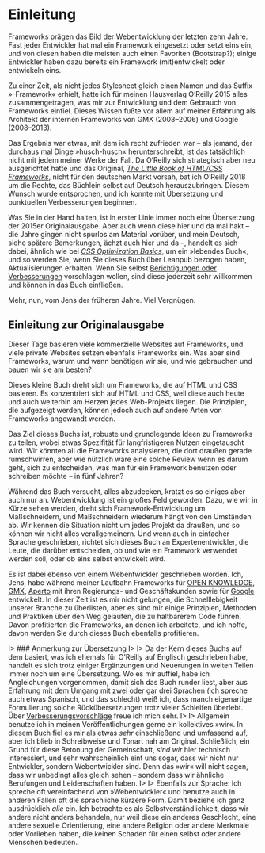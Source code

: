 # Einleitung

Frameworks prägen das Bild der Webentwicklung der letzten zehn Jahre. Fast jeder Entwickler hat mal ein Framework eingesetzt oder setzt eins ein, und von diesen haben die meisten auch einen Favoriten (Bootstrap?); einige Entwickler haben dazu bereits ein Framework (mit)entwickelt oder entwickeln eins.

Zu einer Zeit, als nicht jedes Stylesheet gleich einen Namen und das Suffix »-Framework« erhielt, hatte ich für meinen Hausverlag O’Reilly 2015 alles zusammengetragen, was mir zur Entwicklung und dem Gebrauch von Frameworks einfiel. Dieses Wissen fußte vor allem auf meiner Erfahrung als Architekt der internen Frameworks von GMX (2003–2006) und Google (2008–2013).

Das Ergebnis war etwas, mit dem ich recht zufrieden war – als jemand, der durchaus mal Dinge »husch-husch« herunterschreibt, ist das tatsächlich nicht mit jedem meiner Werke der Fall. Da O’Reilly sich strategisch aber neu ausgerichtet hatte und das Original, [_The Little Book of HTML/CSS Frameworks_](https://www.oreilly.com/library/view/the-little-book/9781492048121/), nicht für den deutschen Markt vorsah, bat ich O’Reilly 2018 um die Rechte, das Büchlein selbst auf Deutsch herauszubringen. Diesem Wunsch wurde entsprochen, und ich konnte mit Übersetzung und punktuellen Verbesserungen beginnen.

Was Sie in der Hand halten, ist in erster Linie immer noch eine Übersetzung der 2015er Originalausgabe. Aber auch wenn diese hier und da mal hakt – die Jahre gingen nicht spurlos am Material vorüber, und mein Deutsch, siehe spätere Bemerkungen, ächzt auch hier und da –, handelt es sich dabei, ähnlich wie bei [_CSS Optimization Basics_](https://leanpub.com/css-optimization-basics), um ein »lebendes Buch«, und so werden Sie, wenn Sie dieses Buch über Leanpub bezogen haben, Aktualisierungen erhalten. Wenn Sie selbst [Berichtigungen oder Verbesserungen](https://github.com/j9t/html-css-frameworks/issues/) vorschlagen wollen, sind diese jederzeit sehr willkommen und können in das Buch einfließen.

Mehr, nun, vom Jens der früheren Jahre. Viel Vergnügen.

## Einleitung zur Originalausgabe

Dieser Tage basieren viele kommerzielle Websites auf Frameworks, und viele private Websites setzen ebenfalls Frameworks ein. Was aber sind Frameworks, warum und wann benötigen wir sie, und wie gebrauchen und bauen wir sie am besten?

Dieses kleine Buch dreht sich um Frameworks, die auf HTML und CSS basieren. Es konzentriert sich auf HTML und CSS, weil diese auch heute und auch weiterhin am Herzen jedes Web-Projekts liegen. Die Prinzipien, die aufgezeigt werden, können jedoch auch auf andere Arten von Frameworks angewandt werden.

Das Ziel dieses Buchs ist, robuste und grundlegende Ideen zu Frameworks zu teilen, wobei etwas Spezifität für langfristigeren Nutzen eingetauscht wird. Wir könnten all die Frameworks analysieren, die dort draußen gerade rumschwirren, aber wie nützlich wäre eine solche Review wenn es darum geht, sich zu entscheiden, was man für ein Framework benutzen oder schreiben möchte – in fünf Jahren?

Während das Buch versucht, alles abzudecken, kratzt es so einiges aber auch nur an. Webentwicklung ist ein großes Feld geworden. Dazu, wie wir in Kürze sehen werden, dreht sich Framework-Entwicklung um Maßschneidern, und Maßschneidern wiederum hängt von den Umständen ab. Wir kennen die Situation nicht um jedes Projekt da draußen, und so können wir nicht alles verallgemeinern. Und wenn auch in einfacher Sprache geschrieben, richtet sich dieses Buch an Expertenentwickler, die Leute, die darüber entscheiden, ob und wie ein Framework verwendet werden soll, oder ob eins selbst entwickelt wird.

Es ist dabei ebenso von einem Webentwickler geschrieben worden. Ich, Jens, habe während meiner Laufbahn Frameworks für [OPEN KNOWLEDGE](http://www.openknowledge.de/), [GMX](https://www.gmx.net/), [Aperto](http://www.aperto.de/) mit ihren Regierungs- und Geschäftskunden sowie für [Google](https://www.google.com/) entwickelt. In dieser Zeit ist es mir nicht gelungen, die Schnelllebigkeit unserer Branche zu überlisten, aber es sind mir einige Prinzipien, Methoden und Praktiken über den Weg gelaufen, die zu haltbarerem Code führen. Davon profitierten die Frameworks, an denen ich arbeitete, und ich hoffe, davon werden Sie durch dieses Buch ebenfalls profitieren.

I> ### Anmerkung zur Übersetzung
I>
I> Da der Kern dieses Buchs auf dem basiert, was ich ehemals für O’Reilly auf Englisch geschrieben habe, handelt es sich trotz einiger Ergänzungen und Neuerungen in weiten Teilen immer noch um eine Übersetzung. Wo es mir auffiel, habe ich Angleichungen vorgenommen, damit sich das Buch runder liest, aber aus Erfahrung mit dem Umgang mit zwei oder gar drei Sprachen (ich spreche auch etwas Spanisch, und das schlecht) weiß ich, dass manch eigenartige Formulierung solche Rückübersetzungen trotz vieler Schleifen überlebt. Über [Verbesserungsvorschläge](https://github.com/j9t/html-css-frameworks/issues/) freue ich mich sehr.
I>
I> Allgemein benutze ich in meinen Veröffentlichungen gerne ein kollektives »wir«. In diesem Buch fiel es mir als etwas _sehr_ einschließend und umfassend auf, aber ich blieb in Schreibweise und Tonart nah am Original. Schließlich, ein Grund für diese Betonung der Gemeinschaft, _sind_ _wir_ hier technisch interessiert, und sehr wahrscheinlich eint uns sogar, dass wir nicht nur Entwickler, sondern Webentwickler sind. Denn das »wir« will nicht sagen, dass wir unbedingt alles gleich sehen – sondern dass wir ähnliche Berufungen und Leidenschaften haben.
I>
I> Ebenfalls zur Sprache: Ich spreche oft vereinfachend von »Webentwickler« und benutze auch in anderen Fällen oft die sprachliche kürzere Form. Damit beziehe ich ganz ausdrücklich _alle_ ein. Ich betrachte es als Selbstverständlichkeit, dass wir andere nicht anders behandeln, nur weil diese ein anderes Geschlecht, eine andere sexuelle Orientierung, eine andere Religion oder andere Merkmale oder Vorlieben haben, die keinen Schaden für einen selbst oder andere Menschen bedeuten.